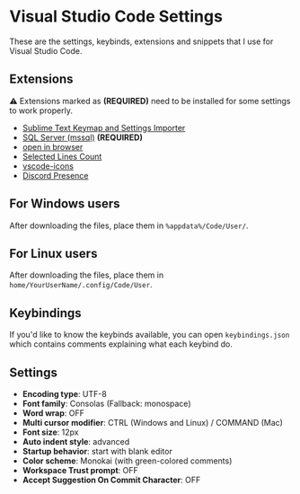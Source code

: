 # Visual Studio Code Settings
These are the settings, keybinds, extensions and snippets that I use for Visual Studio Code.

## Extensions
:warning: Extensions marked as **(REQUIRED)** need to be installed for some settings to work properly.
* [Sublime Text Keymap and Settings Importer](https://marketplace.visualstudio.com/items?itemName=ms-vscode.sublime-keybindings)
* [SQL Server (mssql)](https://marketplace.visualstudio.com/items?itemName=ms-mssql.mssql) **(REQUIRED)** 
* [open in browser](https://marketplace.visualstudio.com/items?itemName=techer.open-in-browser)
* [Selected Lines Count](https://marketplace.visualstudio.com/items?itemName=gurumukhi.selected-lines-count)
* [vscode-icons](https://marketplace.visualstudio.com/items?itemName=vscode-icons-team.vscode-icons)
* [Discord Presence](https://marketplace.visualstudio.com/items?itemName=icrawl.discord-vscode)

## For Windows users
After downloading the files, place them in `%appdata%/Code/User/`.

## For Linux users
After downloading the files, place them in `home/YourUserName/.config/Code/User`.

## Keybindings
If you'd like to know the keybinds available, you can open `keybindings.json` which contains comments 
explaining what each keybind do.

## Settings
* **Encoding type**: UTF-8
* **Font family**: Consolas (Fallback: monospace)
* **Word wrap**: OFF
* **Multi cursor modifier**: CTRL (Windows and Linux) / COMMAND (Mac)
* **Font size**: 12px
* **Auto indent style**: advanced
* **Startup behavior**: start with blank editor
* **Color scheme**: Monokai (with green-colored comments)
* **Workspace Trust prompt**: OFF
* **Accept Suggestion On Commit Character**: OFF